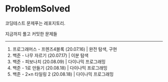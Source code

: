 # ProblemSolved
코딩테스트 문제푸는 레포지토리.  

지금까지 풀고 커밋한 문제들

---

1. 프로그래머스 - 프렌즈4블록 (20.07.16) | 완전 탐색, 구현
2. 백준 - 나무 자르기 (20.07.17) | 이분 탐색
3. 백준 - 피보나치 (20.08.09) | 다이나믹 프로그래밍
4. 백준 - 1로 만들기 (20.08.18) | 다이나믹 프로그래밍
5. 백준 - 2×n 타일링 2 (20.08.18) | 다이나믹 프로그래밍